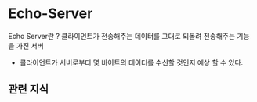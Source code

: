 # Echo-Server

Echo Server란 ?
클라이언트가 전송해주는 데이터를 그대로 되돌려 전송해주는 기능을 가진 서버 
- 클라이언트가 서버로부터 몇 바이트의 데이터를 수신할 것인지 예상 할 수 있다. 

## 관련 지식
